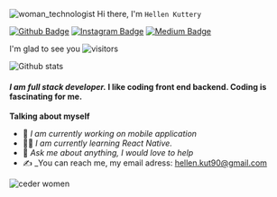 ![woman_technologist](https://github.githubassets.com/images/icons/emoji/unicode/1f469-1f4bb.png?v8) Hi there, I'm  `Hellen Kuttery`


[![Github Badge](https://img.shields.io/badge/-Github-000?style=quare&labelColor=000&logo=Github&logoColor=white&link=link)](https://github.com/hellenkuttery/) 
[![Instagram Badge](https://img.shields.io/badge/-Instagram-C13584?style=flat-quare&labelColor=C13584&logo=instagram&logoColor=white&link=link)](link) 
[![Medium Badge](https://img.shields.io/badge/-Medium-757575?style=flat-quare&labelColor=757575&logo=Medium&logoColor=white&link=link)](link) 

I'm glad to see you ![visitors](https://visitor-badge.glitch.me/badge?page_id=page.id)

![Github stats](https://github-readme-stats.vercel.app/api?username=hellenkuttery&theme=highcontrast&show_icons=true&count_private=true)

#### _I am full stack developer._  I like coding front end backend. Coding is fascinating for me.

**Talking about myself**
- 🙇 _I am currently  working on mobile application_
- 👩‍🔧 _I am currently learning React Native._
- 💬 _Ask me about anything, I would love to help_
- ✍ _You can reach me, my email adress:  hellen.kut90@gmail.com

![ceder women](https://insights.dice.com/wp-content/uploads/2015/10/Screen-Shot-2015-10-06-at-11.15.24-AM.png)
